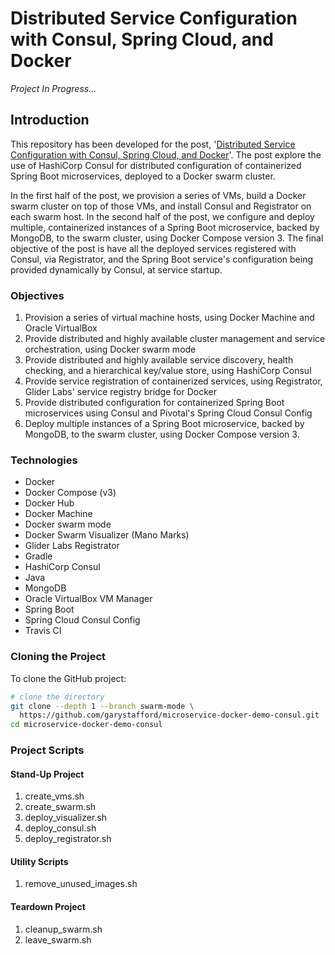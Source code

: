 # Distributed Service Configuration with Consul, Spring Cloud, and Docker

_Project In Progress..._

## Introduction

This repository has been developed for the post, '[Distributed Service Configuration with Consul, Spring Cloud, and Docker](https://programmaticponderings.com/2017/02/28/distributed-service-configuration-with-consul-spring-cloud-and-docker-2/)'. The post explore the use of HashiCorp Consul for distributed configuration of containerized Spring Boot microservices, deployed to a Docker swarm cluster.

In the first half of the post, we provision a series of VMs, build a Docker swarm cluster on top of those VMs, and install Consul and Registrator on each swarm host. In the second half of the post, we configure and deploy multiple, containerized instances of a Spring Boot microservice, backed by MongoDB, to the swarm cluster, using Docker Compose version 3\. The final objective of the post is have all the deployed services registered with Consul, via Registrator, and the Spring Boot service's configuration being provided dynamically by Consul, at service startup.

### Objectives

1. Provision a series of virtual machine hosts, using Docker Machine and Oracle VirtualBox
2. Provide distributed and highly available cluster management and service orchestration, using Docker swarm mode
3. Provide distributed and highly available service discovery, health checking, and a hierarchical key/value store, using HashiCorp Consul
4. Provide service registration of containerized services, using Registrator, Glider Labs' service registry bridge for Docker
5. Provide distributed configuration for containerized Spring Boot microservices using Consul and Pivotal's Spring Cloud Consul Config
6. Deploy multiple instances of a Spring Boot microservice, backed by MongoDB, to the swarm cluster, using Docker Compose version 3.

### Technologies

- Docker
- Docker Compose (v3)
- Docker Hub
- Docker Machine
- Docker swarm mode
- Docker Swarm Visualizer (Mano Marks)
- Glider Labs Registrator
- Gradle
- HashiCorp Consul
- Java
- MongoDB
- Oracle VirtualBox VM Manager
- Spring Boot
- Spring Cloud Consul Config
- Travis CI

### Cloning the Project

To clone the GitHub project:

```bash
# clone the directory
git clone --depth 1 --branch swarm-mode \
  https://github.com/garystafford/microservice-docker-demo-consul.git
cd microservice-docker-demo-consul
```

### Project Scripts

#### Stand-Up Project

1. create_vms.sh
2. create_swarm.sh
3. deploy_visualizer.sh
4. deploy_consul.sh
5. deploy_registrator.sh

#### Utility Scripts

1. remove_unused_images.sh

#### Teardown Project

1. cleanup_swarm.sh
2. leave_swarm.sh
